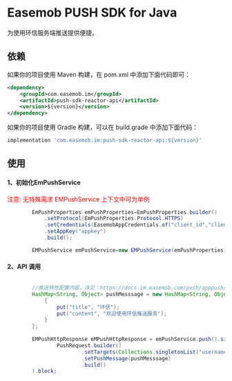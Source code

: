 # Easemob PUSH SDK for Java

为使用环信服务端推送提供便捷。

## 依赖

如果你的项目使用 Maven 构建，在 pom.xml 中添加下面代码即可：

``` xml
<dependency>
    <groupId>com.easemob.im</groupId>
    <artifactId>push-sdk-reactor-api</artifactId>
    <version>${version}</version>
</dependency>
```

如果你的项目使用 Gradle 构建，可以在 build.grade 中添加下面代码：

``` gradle
implementation 'com.easemob.im:push-sdk-reactor-api:${version}'
```

## 使用 

#### 1、初始化EmPushService

<font color="red">注意: 无特殊需求 EMPushService 上下文中可为单例</font>

``` java
        EmPushProperties emPushProperties=EmPushProperties.builder()
            .setProtocol(EmPushProperties.Protocol.HTTPS)
            .setCredentials(EasemobAppCredentials.of("client_id","client_secret"))
            .setAppKey("appkey")
            .build();

        EMPushService emPushService=new EMPushService(emPushProperties); 
```

#### 2、API 调用

``` java

        //推送特性配置内容，详见：https://docs-im.easemob.com/push/apppush/pushkv
        HashMap<String, Object> pushMesssage = new HashMap<String, Object>() {
            {
                put("title", "环信");
                put("content", "欢迎使用环信推送服务");
            }
        };
        
        EMPushHttpResponse eMPushHttpResponse = emPushService.push().single(
                PushRequest.builder()
                        .setTargets(Collections.singletonList("username"))
                        .setPushMessage(pushMesssage)
                        .build()
        ).block;       
```
